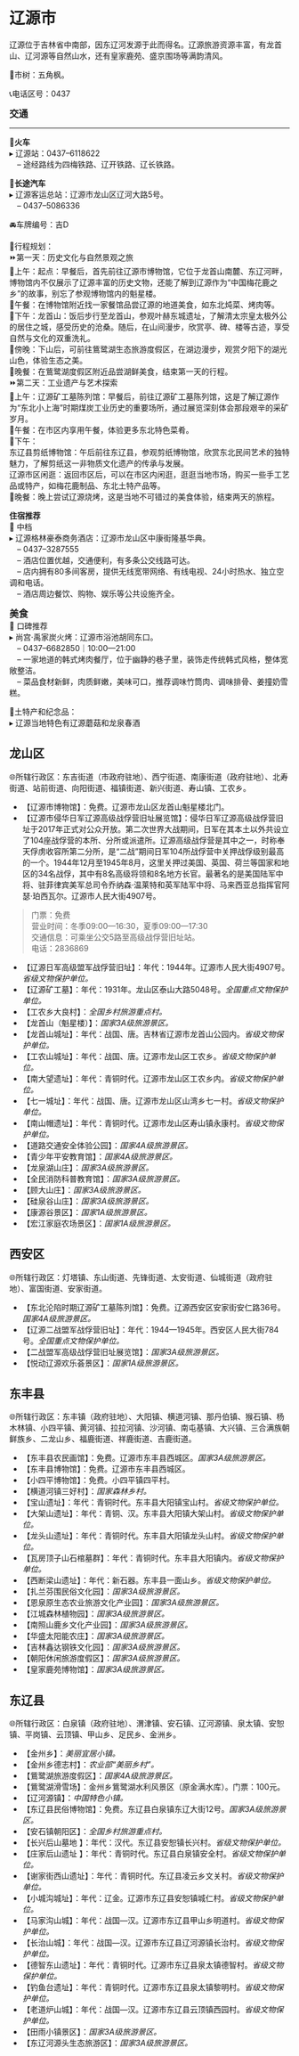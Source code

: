 # 辽源市  

辽源位于吉林省中南部，因东辽河发源于此而得名。辽源旅游资源丰富，有龙首山、辽河源等自然山水，还有皇家鹿苑、盛京围场等满韵清风。  

🌳市树：五角枫。  

📞电话区号：0437  

<big>**交通**</big>  
***  
🚈**火车**  
▸ 辽源站：0437–6118622  
　– 途经路线为四梅铁路、辽开铁路、辽长铁路。  

🚌**长途汽车**  
▸ 辽源客运总站：辽源市龙山区辽河大路5号。  
　– 0437–5086336  

🚘车牌编号：吉D  

🧭行程规划：  
⏩第一天：历史文化与自然景观之旅  
🔸上午：起点：早餐后，首先前往辽源市博物馆，它位于龙首山南麓、东辽河畔，博物馆内不仅展示了辽源丰富的历史文物，还能了解到辽源作为“中国梅花鹿之乡”的故事，别忘了参观博物馆内的魁星楼。  
🔸午餐：在博物馆附近找一家餐馆品尝辽源的地道美食，如东北炖菜、烤肉等。  
🔸下午：龙首山：饭后步行至龙首山，参观叶赫东城遗址，了解清太宗皇太极外公的居住之城，感受历史的沧桑。随后，在山间漫步，欣赏亭、碑、楼等古迹，享受自然与文化的双重洗礼。  
🔸傍晚：下山后，可前往鴜鹭湖生态旅游度假区，在湖边漫步，观赏夕阳下的湖光山色，体验生态之美。  
🔸晚餐：在鴜鹭湖度假区附近品尝湖鲜美食，结束第一天的行程。  
⏩第二天：工业遗产与艺术探索  
🔸上午：辽源矿工墓陈列馆：早餐后，前往辽源矿工墓陈列馆，这是了解辽源作为“东北小上海”时期煤炭工业历史的重要场所，通过展览深刻体会那段艰辛的采矿岁月。  
🔸午餐：在市区内享用午餐，体验更多东北特色菜肴。  
🔸下午：  
东辽县剪纸博物馆：午后前往东辽县，参观剪纸博物馆，欣赏东北民间艺术的独特魅力，了解剪纸这一非物质文化遗产的传承与发展。  
辽源市区闲逛：返回市区后，可以在市区内闲逛，逛逛当地市场，购买一些手工艺品或特产，如梅花鹿制品、东北土特产品等。  
🔸晚餐：晚上尝试辽源烧烤，这是当地不可错过的美食体验，结束两天的旅程。  

**住宿推荐**  
🏡 中档  
▸ 辽源格林豪泰商务酒店：辽源市龙山区中康街隆基华典。  
　– 0437–3287555  
　– 酒店位置优越，交通便利，有多条公交线路可达。  
　– 店内拥有80多间客房，提供无线宽带网络、有线电视、24小时热水、独立空调和电话。  
　– 酒店周边餐饮、购物、娱乐等公共设施齐全。  

<big>**美食**</big>  
🏮 口碑推荐  
▸ 尚宫·禹家炭火烤：辽源市浴池胡同东口。  
　– 0437–6682850｜10:00—21:00  
　– 一家地道的韩式烤肉餐厅，位于幽静的巷子里，装饰走传统韩式风格，整体宽敞整洁。  
　– 菜品食材新鲜，肉质鲜嫩，美味可口，推荐调味竹筒肉、调味排骨、姜撞奶雪糕。  

🧊土特产和纪念品：  
▸ 辽源当地特色有辽源蘑菇和龙泉春酒  

## 龙山区  
🌐所辖行政区：东吉街道（市政府驻地）、西宁街道、南康街道（政府驻地）、北寿街道、站前街道、向阳街道、福镇街道、新兴街道、寿山镇、工农乡。  

* 【辽源市博物馆】：免费。辽源市龙山区龙首山魁星楼北门。  
* 【辽源市侵华日军辽源高级战俘营旧址展览馆】：侵华日军辽源高级战俘营旧址于2017年正式对公众开放。第二次世界大战期间，日军在其本土以外共设立了104座战俘营的本所、分所或派遣所。辽源高级战俘营是其中之一，时称奉天俘虏收容所第二分所，是“二战”期间日军104所战俘营中关押战俘级别最高的一个。1944年12月至1945年8月，这里关押过美国、英国、荷兰等国家和地区的34名战俘，其中有8名高级将领和8名地方长官。最著名的是美国陆军中将、驻菲律宾美军总司令乔纳森·温莱特和英军陆军中将、马来西亚总指挥官阿瑟·珀西瓦尔。辽源市人民大街4907号。  
> 门票：免费  
> 营业时间：冬季09:00—16:30，夏季09:00—17:30  
> 交通信息：可乘坐公交5路至高级战俘营旧址站。  
> 电话：2836869  
* 【辽源日军高级盟军战俘营旧址】：年代：1944年。辽源市人民大街4907号。*省级文物保护单位。*  
* 【辽源矿工墓】：年代：1931年。龙山区泰山大路5048号。*全国重点文物保护单位。*  
* 【工农乡大良村】：*全国乡村旅游重点村。*  
* 【龙首山（魁星楼）】：*国家3A级旅游景区。*    
* 【龙首山城址】：年代：战国、唐。吉林省辽源市龙首山公园内。*省级文物保护单位。*  
* 【工农山城址】：年代：战国、唐。辽源市龙山区工农乡。*省级文物保护单位。*  
* 【南大望遗址】：年代：青铜时代。辽源市龙山区工农乡内。*省级文物保护单位。*  
* 【七一城址】：年代：战国、唐。辽源市龙山区山湾乡七一村。*省级文物保护单位。*  
* 【南山帽遗址】：年代：青铜时代。辽源市龙山区寿山镇永康村。*省级文物保护单位。*    
* 【道路交通安全体验公园】：*国家4A级旅游景区。*   
* 【青少年平安教育馆】：*国家4A级旅游景区。*   
* 【龙泉湖山庄】：*国家3A级旅游景区。*    
* 【全民消防科普教育馆】：*国家3A级旅游景区。*   
* 【顾大山庄】：*国家3A级旅游景区。*    
* 【硅泉谷山庄】：*国家3A级旅游景区。*    
* 【康源谷景区】：*国家1A级旅游景区。*    
* 【宏江家庭农场景区】：*国家1A级旅游景区。*   

## 西安区  
🌐所辖行政区：灯塔镇、东山街道、先锋街道、太安街道、仙城街道（政府驻地）、富国街道、安家街道。  

* 【东北沦陷时期辽源矿工墓陈列馆】：免费。辽源西安区安家街安仁路36号。*国家4A级旅游景区。*   
* 【辽源二战盟军战俘营旧址】：年代：1944—1945年。西安区人民大街784号。*全国重点文物保护单位。*    
* 【二战盟军高级战俘营旧址展览馆】：*国家3A级旅游景区。*   
* 【悦动辽源欢乐荟景区】：*国家1A级旅游景区。*    

## 东丰县  
🌐所辖行政区：东丰镇（政府驻地）、大阳镇、横道河镇、那丹伯镇、猴石镇、杨木林镇、小四平镇、黄河镇、拉拉河镇、沙河镇、南屯基镇、大兴镇、三合满族朝鲜族乡、二龙山乡、福鹿街道、祥鹿街道、吉鹿街道。  

* 【东丰县农民画馆】：免费。辽源市东丰县西城区。*国家3A级旅游景区。*     
* 【东丰县博物馆】：免费。辽源市东丰县西城区。  
* 【小四平博物馆】：免费。小四平镇四平村。  
* 【横道河镇三好村】：*国家森林乡村。*  
* 【宝山遗址】：年代：青铜时代。东丰县大阳镇宝山村。*省级文物保护单位。*  
* 【大架山遗址】：年代：青铜、汉。东丰县大阳镇大架山村。*省级文物保护单位。*  
* 【龙头山遗址】：年代：青铜时代。东丰县大阳镇龙头山村。*省级文物保护单位。*  
* 【瓦房顶子山石棺墓群】：年代：青铜时代。东丰县大阳镇内。*省级文物保护单位。*  
* 【西断梁山遗址】：年代：新石器。东丰县一面山乡。*省级文物保护单位。*    
* 【扎兰芬围民俗文化园】：*国家3A级旅游景区。*   
* 【恩泉原生态农业旅游文化产业园】：*国家3A级旅游景区。*   
* 【江城森林植物园】：*国家3A级旅游景区。*    
* 【南照山鹿乡文化产业园】：*国家3A级旅游景区。*   
* 【华盛太阳能农庄】：*国家3A级旅游景区。*    
* 【吉林鑫达钢铁文化园】：*国家3A级旅游景区。*   
* 【朝阳休闲旅游度假区】：*国家3A级旅游景区。*  
* 【皇家鹿苑博物馆】：*国家3A级旅游景区。*   

## 东辽县  
🌐所辖行政区：白泉镇（政府驻地）、渭津镇、安石镇、辽河源镇、泉太镇、安恕镇、平岗镇、云顶镇、甲山乡、足民乡、金洲乡。  

* 【金州乡】：*美丽宜居小镇。*  
* 【金州乡德志村】：*农业部“美丽乡村”。*  
* 【鴜鹭湖旅游度假区】：*国家4A级旅游景区。*  
* 【鴜鹭湖滑雪场】：金州乡鴜鹭湖水利风景区（原金满水库）。门票：100元。  
* 【辽河源镇】：*中国特色小镇。*  
* 【东辽县民俗博物馆】：免费。东辽县白泉镇东辽大街12号。*国家3A级旅游景区。*     
* 【安石镇朝阳区】：*全国乡村旅游重点村。*  
* 【长兴后山墓地 】：年代：汉代。东辽县安恕镇长兴村。*省级文物保护单位。*  
* 【庄家后山遗址 】：年代：青铜时代。东辽县白泉镇安全村。*省级文物保护单位。*  
* 【谢家街西山遗址】：年代：青铜时代。东辽县凌云乡文关村。*省级文物保护单位。*  
* 【小城沟城址】：年代：辽金。辽源市东辽县安恕镇城仁村。*省级文物保护单位。*  
* 【马家沟山城】：年代：战国—汉。辽源市东辽县甲山乡明道村。*省级文物保护单位。*  
* 【长治山城】：年代：战国—汉。辽源市东辽县辽河源镇长治村。*省级文物保护单位。*  
* 【德智东山遗址】：年代：青铜时代。辽源市东辽县泉太镇德智村。*省级文物保护单位。*  
* 【钓鱼台遗址】：年代：青铜时代。辽源市东辽县泉太镇黎明村。*省级文物保护单位。*  
* 【老道炉山城】：年代：战国—汉。辽源市东辽县云顶镇西园村。*省级文物保护单位。*  
* 【田雨小镇景区】：*国家3A级旅游景区。*    
* 【东辽河源头生态旅游区】：*国家3A级旅游景区。*    